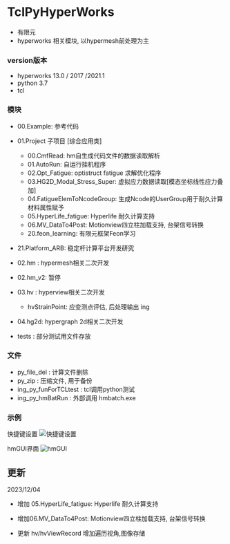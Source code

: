 # TclPyHyperWorks
+ 有限元
+ hyperworks 相关模块, 以hypermesh前处理为主  


### version版本
+ hyperworks 13.0 / 2017 /2021.1
+ python 3.7
+ tcl

### 模块

+ 00.Example: 参考代码
+ 01.Project 子项目 [综合应用类]
  + 00.CmfRead:  hm自生成代码文件的数据读取解析
  + 01.AutoRun: 自运行挂机程序
  + 02.Opt_Fatigue:  optistruct fatigue 求解优化程序
  + 03.HG2D_Modal_Stress_Super:  虚拟应力数据读取[模态坐标线性应力叠加]
  + 04.FatigueElemToNcodeGroup:  生成Ncode的UserGroup用于耐久计算材料属性赋予
  + 05.HyperLife_fatigue:  Hyperlife 耐久计算支持
  + 06.MV_DataTo4Post:  Motionview四立柱加载支持, 台架信号转换
  + 20.feon_learning: 有限元框架Feon学习
+ 21.Platform_ARB: 稳定杆计算平台开发研究
  
+ 02.hm : hypermesh相关二次开发
+ 02.hm_v2: 暂停
+ 03.hv : hyperview相关二次开发
  + hvStrainPoint: 应变测点评估, 后处理输出 ing
+ 04.hg2d: hypergraph 2d相关二次开发
+ tests : 部分测试用文件存放


### 文件
+ py_file_del : 计算文件删除
+ py_zip : 压缩文件, 用于备份
+ ing_py_funForTCLtest : tcl调用python测试
+ ing_py_hmBatRun : 外部调用 hmbatch.exe



### 示例

快捷键设置
![快捷键设置](./README/figure_hm_快捷键设置.png)

hmGUI界面
![hmGUI](./README/figure_hmGUI.png)





## 更新

2023/12/04

+ 增加 05.HyperLife_fatigue:  Hyperlife 耐久计算支持

+ 增加06.MV_DataTo4Post:  Motionview四立柱加载支持, 台架信号转换

+ 更新 hv/hvViewRecord 增加遍历视角,图像存储
